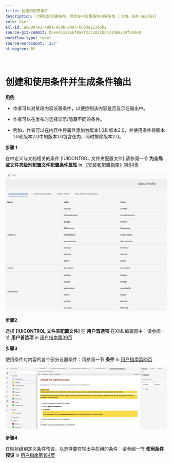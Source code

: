 ```yaml
---
title: 创建和使用条件
description: 了解如何创建条件，然后在中设置条件内容生成 [!DNL AEM Guides]
role: User
exl-id: a86007e3-48d1-458b-84a7-b683e113e5b2
source-git-commit: b5e64512956f0a7f33c2021bc431d69239f2a088
workflow-type: tm+mt
source-wordcount: '227'
ht-degree: 0%

---
```


# 创建和使用条件并生成条件输出

**用例**

* 作者可以对某段内容设置条件，以便控制该内容是否显示在输出中。

* 作者可以在发布时选择显示/隐藏不同的条件。

* 例如，作者可以在内容中将属性添加为版本1.0和版本2.0，并使用条件将版本1.0和版本2.0中的版本1.0包含在内，同时排除版本2.0。

**步骤 1**

在中定义与文档相关的条件 [!UICONTROL 文件夹配置文件]:请参阅一节 **为全局或文件夹级别配置文件配置条件属性** in [《安装和配置指南》第64页](https://helpx.adobe.com/content/dam/help/en/xml-documentation-solution/3-8/XML-Documentation-for-Adobe-Experience-Manager_Installation-Configuration-Guide_EN.pdf)

![在文件夹配置文件中配置条件](assets/conditions-in-profiles.png)

**步骤2**

选择 **[!UICONTROL 文件夹配置文件]** 在 **用户首选项** 在XML编辑器中：请参阅一节 **用户首选项** in [用户指南第39页](https://helpx.adobe.com/content/dam/help/en/xml-documentation-solution/3-8/XML-Documentation-for-Adobe-Experience-Manager_User-Guide_EN.pdf)


**步骤3**

使用条件对内容的各个部分设置条件：请参阅一节 **条件** in [用户指南第81页](https://helpx.adobe.com/content/dam/help/en/xml-documentation-solution/3-8/XML-Documentation-for-Adobe-Experience-Manager_User-Guide_EN.pdf)

![Web编辑器中的使用条件](assets/conditions-in-web-editor.png)

**步骤4**

在映射级别定义条件预设，以选择要在输出中启用的条件：请参阅一节 **使用条件预设** in [用户指南第184页](https://helpx.adobe.com/content/dam/help/en/xml-documentation-solution/3-8/XML-Documentation-for-Adobe-Experience-Manager_User-Guide_EN.pdf)
